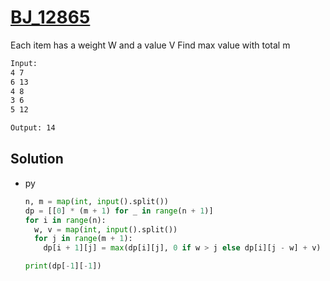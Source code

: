 # [BJ_12865](https://acmicpc.net/problem/12865)

Each item has a weight W and a value V
Find max value with total m

```txt
Input:
4 7
6 13
4 8
3 6
5 12

Output: 14
```

## Solution

* py

  ```py
  n, m = map(int, input().split())
  dp = [[0] * (m + 1) for _ in range(n + 1)]
  for i in range(n):
    w, v = map(int, input().split())
    for j in range(m + 1):
      dp[i + 1][j] = max(dp[i][j], 0 if w > j else dp[i][j - w] + v)

  print(dp[-1][-1])
  ```
